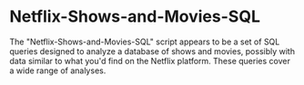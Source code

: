 # Netflix-Shows-and-Movies-SQL
The "Netflix-Shows-and-Movies-SQL" script appears to be a set of SQL queries designed to analyze a database of shows and movies, possibly with data similar to what you'd find on the Netflix platform. These queries cover a wide range of analyses.
